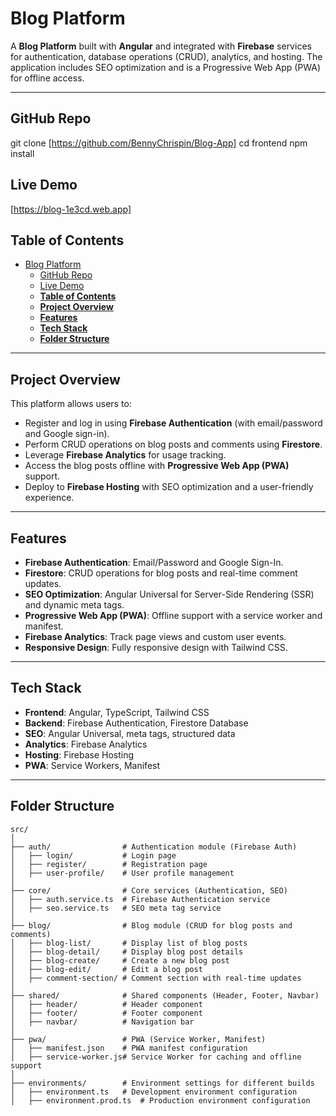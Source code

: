 # Blog Platform

A **Blog Platform** built with **Angular** and integrated with **Firebase** services for authentication, database operations (CRUD), analytics, and hosting. The application includes SEO optimization and is a Progressive Web App (PWA) for offline access.

---

## GitHub Repo

git clone [https://github.com/BennyChrispin/Blog-App]
cd frontend
npm install

## Live Demo

[https://blog-1e3cd.web.app]

## **Table of Contents**

- [Blog Platform](#blog-platform)
  - [GitHub Repo](#github-repo)
  - [Live Demo](#live-demo)
  - [**Table of Contents**](#table-of-contents)
  - [**Project Overview**](#project-overview)
  - [**Features**](#features)
  - [**Tech Stack**](#tech-stack)
  - [**Folder Structure**](#folder-structure)

---

## **Project Overview**

This platform allows users to:

- Register and log in using **Firebase Authentication** (with email/password and Google sign-in).
- Perform CRUD operations on blog posts and comments using **Firestore**.
- Leverage **Firebase Analytics** for usage tracking.
- Access the blog posts offline with **Progressive Web App (PWA)** support.
- Deploy to **Firebase Hosting** with SEO optimization and a user-friendly experience.

---

## **Features**

- **Firebase Authentication**: Email/Password and Google Sign-In.
- **Firestore**: CRUD operations for blog posts and real-time comment updates.
- **SEO Optimization**: Angular Universal for Server-Side Rendering (SSR) and dynamic meta tags.
- **Progressive Web App (PWA)**: Offline support with a service worker and manifest.
- **Firebase Analytics**: Track page views and custom user events.
- **Responsive Design**: Fully responsive design with Tailwind CSS.

---

## **Tech Stack**

- **Frontend**: Angular, TypeScript, Tailwind CSS
- **Backend**: Firebase Authentication, Firestore Database
- **SEO**: Angular Universal, meta tags, structured data
- **Analytics**: Firebase Analytics
- **Hosting**: Firebase Hosting
- **PWA**: Service Workers, Manifest

---

## **Folder Structure**

```plaintext
src/
│
├── auth/                # Authentication module (Firebase Auth)
│   ├── login/           # Login page
│   ├── register/        # Registration page
│   ├── user-profile/    # User profile management
│
├── core/                # Core services (Authentication, SEO)
│   ├── auth.service.ts  # Firebase Authentication service
│   ├── seo.service.ts   # SEO meta tag service
│
├── blog/                # Blog module (CRUD for blog posts and comments)
│   ├── blog-list/       # Display list of blog posts
│   ├── blog-detail/     # Display blog post details
│   ├── blog-create/     # Create a new blog post
│   ├── blog-edit/       # Edit a blog post
│   ├── comment-section/ # Comment section with real-time updates
│
├── shared/              # Shared components (Header, Footer, Navbar)
│   ├── header/          # Header component
│   ├── footer/          # Footer component
│   ├── navbar/          # Navigation bar
│
├── pwa/                 # PWA (Service Worker, Manifest)
│   ├── manifest.json    # PWA manifest configuration
│   ├── service-worker.js# Service Worker for caching and offline support
│
├── environments/        # Environment settings for different builds
│   ├── environment.ts   # Development environment configuration
│   ├── environment.prod.ts  # Production environment configuration

```
